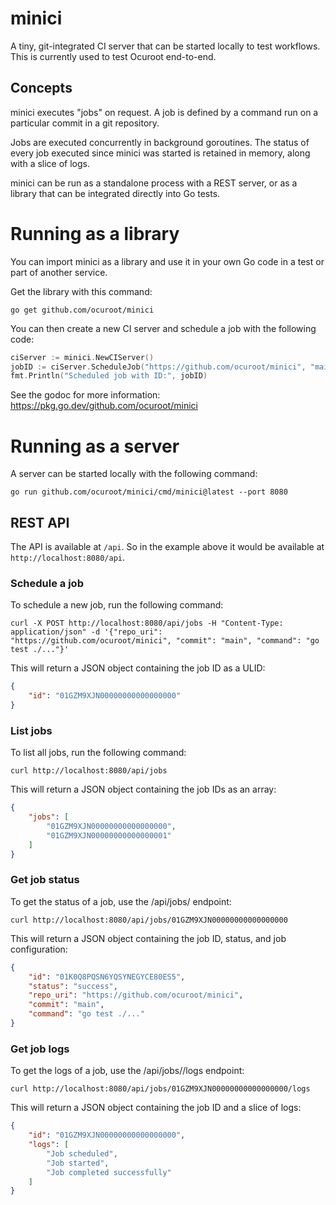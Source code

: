 # minici

A tiny, git-integrated CI server that can be started locally to test workflows.
This is currently used to test Ocuroot end-to-end.

## Concepts

minici executes "jobs" on request. A job is defined by a command run on a particular commit in a git repository.

Jobs are executed concurrently in background goroutines. The status of every job executed since minici was started is
retained in memory, along with a slice of logs.

minici can be run as a standalone process with a REST server, or as a library that can be integrated directly into Go tests.

# Running as a library

You can import minici as a library and use it in your own Go code in a test or part of another service.

Get the library with this command:

```
go get github.com/ocuroot/minici
```

You can then create a new CI server and schedule a job with the following code:

```go
ciServer := minici.NewCIServer()
jobID := ciServer.ScheduleJob("https://github.com/ocuroot/minici", "main", "go test ./...")
fmt.Println("Scheduled job with ID:", jobID)
```

See the godoc for more information: https://pkg.go.dev/github.com/ocuroot/minici

# Running as a server

A server can be started locally with the following command:

```
go run github.com/ocuroot/minici/cmd/minici@latest --port 8080
```

## REST API

The API is available at `/api`. So in the example above it would be available at `http://localhost:8080/api`.

### Schedule a job

To schedule a new job, run the following command:

```
curl -X POST http://localhost:8080/api/jobs -H "Content-Type: application/json" -d '{"repo_uri": "https://github.com/ocuroot/minici", "commit": "main", "command": "go test ./..."}'
```

This will return a JSON object containing the job ID as a ULID:

```json
{
    "id": "01GZM9XJN00000000000000000"
}
```

### List jobs

To list all jobs, run the following command:

```
curl http://localhost:8080/api/jobs
```

This will return a JSON object containing the job IDs as an array:

```json
{
    "jobs": [
        "01GZM9XJN00000000000000000",
        "01GZM9XJN00000000000000001"
    ]
}
```

### Get job status

To get the status of a job, use the /api/jobs/<id> endpoint:

```
curl http://localhost:8080/api/jobs/01GZM9XJN00000000000000000
```

This will return a JSON object containing the job ID, status, and job configuration:

```json
{
    "id": "01K0Q8PQSN6YQSYNEGYCE80ES5",
    "status": "success",
    "repo_uri": "https://github.com/ocuroot/minici",
    "commit": "main",
    "command": "go test ./..."
}
```

### Get job logs

To get the logs of a job, use the /api/jobs/<id>/logs endpoint:

```
curl http://localhost:8080/api/jobs/01GZM9XJN00000000000000000/logs
```

This will return a JSON object containing the job ID and a slice of logs:

```json
{
    "id": "01GZM9XJN00000000000000000",
    "logs": [
        "Job scheduled",
        "Job started",
        "Job completed successfully"
    ]
}
```

